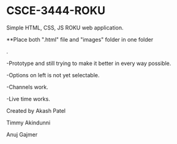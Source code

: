 # CSCE-3444-ROKU
Simple HTML, CSS, JS ROKU web application.

**Place both ".html" file and "images" folder in one folder


.


-Prototype and still trying to make it better in every way possible.

-Options on left is not yet selectable.

-Channels work.

-Live time works.


Created by Akash Patel


Timmy Akindunni


Anuj Gajmer
